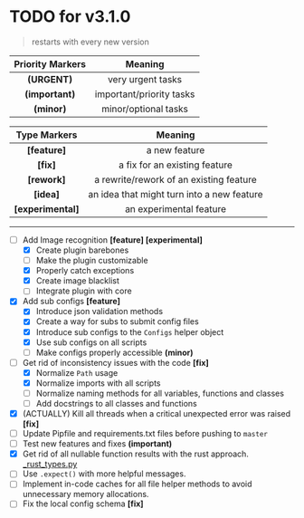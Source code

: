 # TODO for v3.1.0

> restarts with every new version

| Priority Markers |         Meaning          |
| :--------------: | :----------------------: |
|   **(URGENT)**   |    very urgent tasks     |
| **(important)**  | important/priority tasks |
|   **(minor)**    |   minor/optional tasks   |

|    Type Markers    |                  Meaning                   |
| :----------------: | :----------------------------------------: |
|   **[feature]**    |               a new feature                |
|     **[fix]**      |       a fix for an existing feature        |
|    **[rework]**    |  a rewrite/rework of an existing feature   |
|     **[idea]**     | an idea that might turn into a new feature |
| **[experimental]** |          an experimental feature           |

---

-   [ ] Add Image recognition **[feature] [experimental]**
    -   [x] Create plugin barebones
    -   [ ] Make the plugin customizable
    -   [x] Properly catch exceptions
    -   [x] Create image blacklist
    -   [ ] Integrate plugin with core
-   [x] Add sub configs **[feature]**
    -   [x] Introduce json validation methods
    -   [x] Create a way for subs to submit config files
    -   [x] Introduce sub configs to the `Configs` helper object
    -   [x] Use sub configs on all scripts
    -   [ ] Make configs properly accessible **(minor)**
-   [ ] Get rid of inconsistency issues with the code **[fix]**
    -   [x] Normalize `Path` usage
    -   [x] Normalize imports with all scripts
    -   [ ] Normalize naming methods for all variables, functions and classes
    -   [ ] Add docstrings to all classes and functions
-   [x] (ACTUALLY) Kill all threads when a critical unexpected error was raised **[fix]**
-   [ ] Update Pipfile and requirements.txt files before pushing to `master`
-   [ ] Test new features and fixes **(important)**
-   [x] Get rid of all nullable function results with the rust approach. [\_rust_types.py](src/_rust_types.py)
-   [ ] Use `.expect()` with more helpful messages.
-   [ ] Implement in-code caches for all file helper methods to avoid unnecessary memory allocations.
-   [ ] Fix the local config schema **[fix]**
